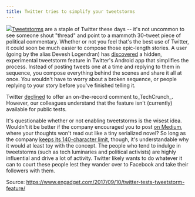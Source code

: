 ```yaml
---
title: Twitter tries to simplify your tweetstorms
---
```


![](https://o.aolcdn.com/images/dims?quality=100&image_uri=https%3A%2F%2Fo.aolcdn.com%2Fimages%2Fdims%3Fcrop%3D4744%252C3163%252C0%252C0%26quality%3D85%26format%3Djpg%26resize%3D1600%252C1067%26image_uri%3Dhttp%253A%252F%252Fo.aolcdn.com%252Fhss%252Fstorage%252Fmidas%252F12a620583c6acfac394d37b286154b41%252F205650205%252Fin-this-photo-illustration-the-logo-for-the-twitter-social-media-is-picture-id828901238%26client%3Da1acac3e1b3290917d92%26signature%3D5ea890279aafb339239fb293bfe5563681bf442c&client=cbc79c14efcebee57402&signature=1766c20c39bdac66b6705c3c5313d8888a4788e1)[Tweetstorms](https://www.engadget.com/2016/12/16/fact-check-trumps-next-tweetstorm-as-it-happens/) are a staple of Twitter these days -- it's not uncommon to see someone shout "thread" and point to a mammoth 30-tweet piece of political commentary. Whether or not you feel that's the best use of Twitter, it could soon be much easier to compose those epic-length stories. A user \(going by the alias Devesh Logendran\) has [discovered](https://twitter.com/MattNavarra/status/906825255737610242) a hidden, experimental tweetstorm feature in Twitter's Android app that simplifies the process. Instead of posting tweets one at a time and replying to them in sequence, you compose everything behind the scenes and share it all at once. You wouldn't have to worry about a broken sequence, or people replying to your story before you've finished telling it.

Twitter [declined](https://techcrunch.com/2017/09/10/tweetstorm-button/) to offer an on-the-record comment to_TechCrunch_. However, our colleagues understand that the feature isn't \(currently\) available for public tests.

It's questionable whether or not enabling tweetstorms is the wisest idea. Wouldn't it be better if the company encouraged you to post [on Medium](https://www.engadget.com/2017/05/23/medium-existential-makeover-continues-with-revamped-homepage/), where your thoughts won't read out like a tiny serialized novel? So long as the company [keeps its 140-character limit](https://www.engadget.com/2016/03/18/twitter-is-keeping-its-140-character-limit/), though, it's understandable why it would at least toy with the concept. The people who tend to indulge in tweetstorms \(such as tech luminaries and political activists\) are highly influential and drive a lot of activity. Twitter likely wants to do whatever it can to court these people lest they wander over to Facebook and take their followers with them.

Source: https://www.engadget.com/2017/09/10/twitter-tests-tweetstorm-feature/

